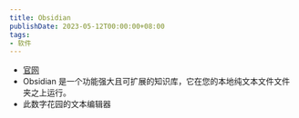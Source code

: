 ```yaml
---
title: Obsidian
publishDate: 2023-05-12T00:00:00+08:00
tags:
- 软件
---
```


- [官网](https://obsidian.md/)
- Obsidian 是一个功能强大且可扩展的知识库，它在您的本地纯文本文件文件夹之上运行。
- 此数字花园的文本编辑器
